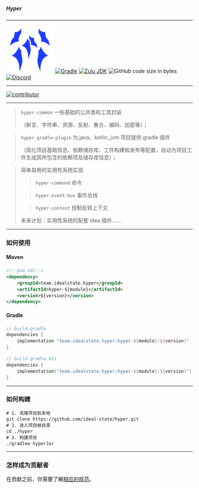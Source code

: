 ##### Hyper

------------------------------------------------------------------------------

<img src="./.idea/icon.png" alt="Hyper LOGO" width="" height="auto"></img>
[![Gradle](https://img.shields.io/badge/Gradle-v8%2E5-g?logo=gradle&style=flat-square)](https://gradle.org/)
[![Zulu JDK](https://img.shields.io/badge/Zulu%20JDK-8-blue?style=flat-square)](https://www.azul.com/downloads/?package=jdk#zulu)
![GitHub code size in bytes](https://img.shields.io/github/languages/code-size/ideal-state/hyper?style=flat-square&logo=github)
[![Discord](https://img.shields.io/discord/1191122625389396098?style=flat-square&logo=discord)](https://discord.gg/DdGhNzAu2r)

[//]: # (![GitHub Actions Workflow Status]&#40;https://img.shields.io/github/actions/workflow/status/ideal-state/hyper/release.yml?style=flat-square&#41;)
[//]: # (![GitHub Release]&#40;https://img.shields.io/github/v/release/ideal-state/hyper?style=flat-square&#41;)

------------------------------------------------------------------------------

<a href="https://github.com/ideal-state/hyper/graphs/contributors">
  <img src="https://contrib.rocks/image?repo=ideal-state/hyper" alt="contributor" width="36px" height="auto" />
</a>

------------------------------------------------------------------------------

> `hyper-common` 一些基础的公共类和工具封装
> 
> （断言、字符串、资源、反射、集合、编码、加密等）；

> `hyper-gradle-plugin` 为 java、kotlin_jvm 项目提供 gradle 插件
> 
> （简化项目基础信息、依赖储存库、工件构建和发布等配置，自动为项目工件生成其所包含的依赖项及储存库信息）；

> 简单易用的实用性系统实现
> 
>> `hyper-command` 命令
>
>> `hyper-event-bus` 事件总线
>
>> `hyper-context` 控制反转上下文
>
> 未来计划：实用性系统的配套 idea 插件……

------------------------------------------------------------------------------

### 如何使用

#### Maven
```xml
<!--pom.xml-->
<dependency>
    <groupId>team.idealstate.hyper</groupId>
    <artifactId>hyper-${module}</artifactId>
    <version>${version}</version>
</dependency>
```

#### Gradle
```groovy
// build.gradle
dependencies {
    implementation "team.idealstate.hyper:hyper-${module}:${version}"
}
```
```kotlin
// build.gradle.kts
dependencies {
    implementation("team.idealstate.hyper:hyper-${module}:${version}")
}
```

------------------------------------------------------------------------------

### 如何构建

```shell
# 1. 克隆项目到本地
git clone https://github.com/ideal-state/hyper.git
# 2. 进入项目根目录
cd ./hyper
# 3. 构建项目
./gradlew hyperJar
```

------------------------------------------------------------------------------

### 怎样成为贡献者

在贡献之前，你需要了解[相应的规范](https://github.com/ideal-state/.github/blob/main/profile/README.md)。
